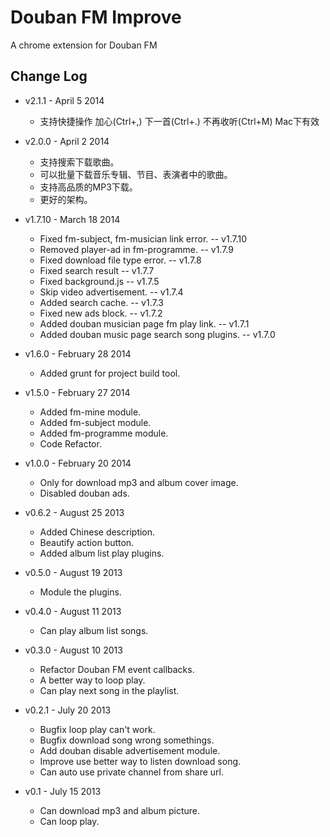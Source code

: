 # Douban FM Improve

A chrome extension for Douban FM

## Change Log

- v2.1.1 - April 5 2014
    - 支持快捷操作 加心(Ctrl+,) 下一首(Ctrl+.) 不再收听(Ctrl+M) Mac下有效

- v2.0.0 - April 2 2014
    - 支持搜索下载歌曲。
    - 可以批量下载音乐专辑、节目、表演者中的歌曲。
    - 支持高品质的MP3下载。
    - 更好的架构。

- v1.7.10 - March 18 2014
   - Fixed fm-subject, fm-musician link error. -- v1.7.10
   - Removed player-ad in fm-programme. -- v1.7.9
   - Fixed download file type error. -- v1.7.8
   - Fixed search result -- v1.7.7
   - Fixed background.js -- v1.7.5
   - Skip video advertisement. -- v1.7.4
   - Added search cache. -- v1.7.3
   - Fixed new ads block. -- v1.7.2
   - Added douban musician page fm play link. -- v1.7.1
   - Added douban music page search song plugins. -- v1.7.0

- v1.6.0 - February 28 2014
   - Added grunt for project build tool.

- v1.5.0 - February 27 2014
   - Added fm-mine module.
   - Added fm-subject module.
   - Added fm-programme module.
   - Code Refactor.

- v1.0.0 - February 20 2014
   - Only for download mp3 and album cover image.
   - Disabled douban ads.

- v0.6.2 - August 25 2013
    - Added Chinese description.
    - Beautify action button.
    - Added album list play plugins.

- v0.5.0 - August 19 2013
    - Module the plugins.

- v0.4.0 - August 11 2013
    - Can play album list songs.

- v0.3.0 - August 10 2013
    - Refactor Douban FM event callbacks.
    - A better way to loop play.
    - Can play next song in the playlist.

- v0.2.1 - July 20 2013
    - Bugfix loop play can't work.
    - Bugfix download song wrong somethings.
    - Add douban disable advertisement module.
    - Improve use better way to listen download song.
    - Can auto use private channel from share url.

- v0.1 - July 15 2013
    - Can download mp3 and album picture.
    - Can loop play.
